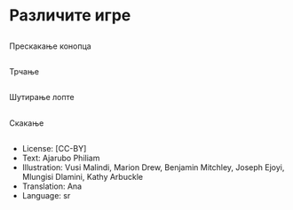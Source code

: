 # Различите игре

##
Прескакање конопца

##
Трчање

##
Шутирање лопте

##
Скакање

##
* License: [CC-BY]
* Text: Ajarubo Philiam
* Illustration: Vusi Malindi, Marion Drew, Benjamin Mitchley, Joseph Ejoyi, Mlungisi Dlamini, Kathy Arbuckle
* Translation: Ana
* Language: sr
